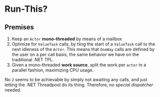 # Run-This?

## Premises

1. Keep an `Actor` **mono-threaded** by means of a mailbox
2. Optimize for `ValueTask` calls, by tiing the start of a `ValueTask` call to the next idleness of the `Actor`. This means that `OneWay` calls are defined by the user on a per call basis, the same behavior we have on the traditional .NET TPL.
2. Given a mono-threaded **work source**, split the work per `actor` in a parallel fashion, maximizing CPU usage.

No `2` seems to be achievable by simply not awaiting any calls, and just letting the .NET Threadpool do its thing. Therefore, no *special dispatcher* needed. 